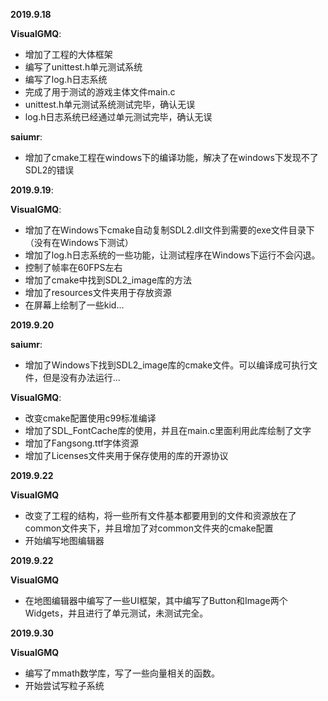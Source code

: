 **2019.9.18**

**VisualGMQ**:

* 增加了工程的大体框架
* 编写了unittest.h单元测试系统
* 编写了log.h日志系统
* 完成了用于测试的游戏主体文件main.c
* unittest.h单元测试系统测试完毕，确认无误
* log.h日志系统已经通过单元测试完毕，确认无误

**saiumr**:

* 增加了cmake工程在windows下的编译功能，解决了在windows下发现不了SDL2的错误

**2019.9.19**:

**VisualGMQ**:

* 增加了在Windows下cmake自动复制SDL2.dll文件到需要的exe文件目录下（没有在Windows下测试）
* 增加了log.h日志系统的一些功能，让测试程序在Windows下运行不会闪退。
* 控制了帧率在60FPS左右
* 增加了cmake中找到SDL2_image库的方法
* 增加了resources文件夹用于存放资源
* 在屏幕上绘制了一些kid...

**2019.9.20**

**saiumr**:

* 增加了Windows下找到SDL2_image库的cmake文件。可以编译成可执行文件，但是没有办法运行...

**VisualGMQ**:

* 改变cmake配置使用c99标准编译
* 增加了SDL_FontCache库的使用，并且在main.c里面利用此库绘制了文字
* 增加了Fangsong.ttf字体资源
* 增加了Licenses文件夹用于保存使用的库的开源协议

**2019.9.22**

**VisualGMQ**

* 改变了工程的结构，将一些所有文件基本都要用到的文件和资源放在了common文件夹下，并且增加了对common文件夹的cmake配置
* 开始编写地图编辑器

**2019.9.22**

**VisualGMQ**

* 在地图编辑器中编写了一些UI框架，其中编写了Button和Image两个Widgets，并且进行了单元测试，未测试完全。

**2019.9.30**

**VisualGMQ**

* 编写了mmath数学库，写了一些向量相关的函数。
* 开始尝试写粒子系统